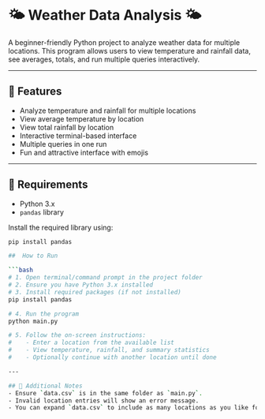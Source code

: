 # 🌤 Weather Data Analysis 🌤

A beginner-friendly Python project to analyze weather data for multiple locations. This program allows users to view temperature and rainfall data, see averages, totals, and run multiple queries interactively.

---

## 🧩 Features
- Analyze temperature and rainfall for multiple locations
- View average temperature by location
- View total rainfall by location
- Interactive terminal-based interface
- Multiple queries in one run
- Fun and attractive interface with emojis

---

## 🔧 Requirements
- Python 3.x
- `pandas` library

Install the required library using:
```bash
pip install pandas

##  How to Run

```bash
# 1. Open terminal/command prompt in the project folder
# 2. Ensure you have Python 3.x installed
# 3. Install required packages (if not installed)
pip install pandas

# 4. Run the program
python main.py

# 5. Follow the on-screen instructions:
#    - Enter a location from the available list
#    - View temperature, rainfall, and summary statistics
#    - Optionally continue with another location until done

---

## 🌟 Additional Notes
- Ensure `data.csv` is in the same folder as `main.py`.
- Invalid location entries will show an error message.
- You can expand `data.csv` to include as many locations as you like for full analysis.

